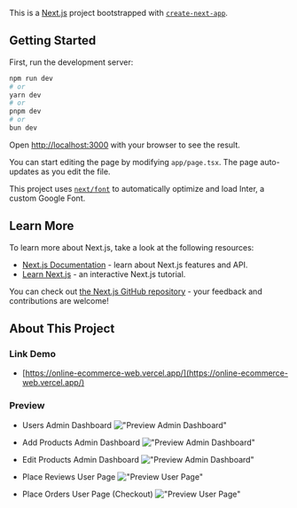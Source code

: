 This is a [Next.js](https://nextjs.org/) project bootstrapped with [`create-next-app`](https://github.com/vercel/next.js/tree/canary/packages/create-next-app).

## Getting Started

First, run the development server:

```bash
npm run dev
# or
yarn dev
# or
pnpm dev
# or
bun dev
```

Open [http://localhost:3000](http://localhost:3000) with your browser to see the result.

You can start editing the page by modifying `app/page.tsx`. The page auto-updates as you edit the file.

This project uses [`next/font`](https://nextjs.org/docs/basic-features/font-optimization) to automatically optimize and load Inter, a custom Google Font.

## Learn More

To learn more about Next.js, take a look at the following resources:

- [Next.js Documentation](https://nextjs.org/docs) - learn about Next.js features and API.
- [Learn Next.js](https://nextjs.org/learn) - an interactive Next.js tutorial.

You can check out [the Next.js GitHub repository](https://github.com/vercel/next.js/) - your feedback and contributions are welcome!

## About This Project

### Link Demo

- [https://online-ecommerce-web.vercel.app/](https://online-ecommerce-web.vercel.app/)

### Preview

- Users Admin Dashboard
  !["Preview Admin Dashboard"](https://res.cloudinary.com/darnjuxfv/image/upload/v1703670203/vumhhy7vwocwa73mpxqx.png)

- Add Products Admin Dashboard
  !["Preview Admin Dashboard"](https://res.cloudinary.com/darnjuxfv/image/upload/v1703670202/uvbdntfm5hqymcnqdvhm.png)

- Edit Products Admin Dashboard
  !["Preview Admin Dashboard"](https://res.cloudinary.com/darnjuxfv/image/upload/v1703670203/k8am1oizrw9rkx6el2u4.png)

- Place Reviews User Page
  !["Preview User Page"](https://res.cloudinary.com/darnjuxfv/image/upload/v1703670203/psqbtywruqr15setvywa.png)

- Place Orders User Page (Checkout)
  !["Preview User Page"](https://res.cloudinary.com/darnjuxfv/image/upload/v1703670203/pc40gc3q1jljltpp9oy2.png)
